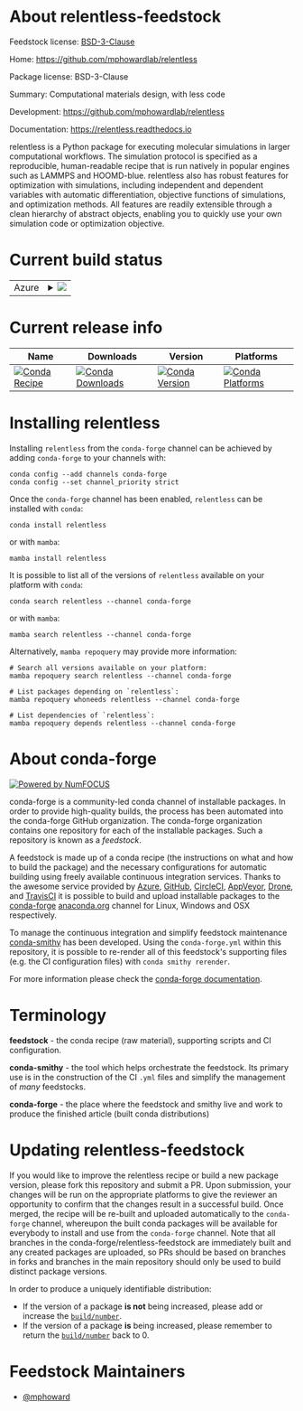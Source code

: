 About relentless-feedstock
==========================

Feedstock license: [BSD-3-Clause](https://github.com/conda-forge/relentless-feedstock/blob/main/LICENSE.txt)

Home: https://github.com/mphowardlab/relentless

Package license: BSD-3-Clause

Summary: Computational materials design, with less code

Development: https://github.com/mphowardlab/relentless

Documentation: https://relentless.readthedocs.io

relentless is a Python package for executing molecular simulations in larger
computational workflows. The simulation protocol is specified as a
reproducible, human-readable recipe that is run natively in popular engines
such as LAMMPS and HOOMD-blue. relentless also has robust features for
optimization with simulations, including independent and dependent variables
with automatic differentiation, objective functions of simulations, and
optimization methods.  All features are readily extensible through a clean
hierarchy of abstract objects, enabling you to quickly use your own
simulation code or optimization objective.


Current build status
====================


<table>
    
  <tr>
    <td>Azure</td>
    <td>
      <details>
        <summary>
          <a href="https://dev.azure.com/conda-forge/feedstock-builds/_build/latest?definitionId=22296&branchName=main">
            <img src="https://dev.azure.com/conda-forge/feedstock-builds/_apis/build/status/relentless-feedstock?branchName=main">
          </a>
        </summary>
        <table>
          <thead><tr><th>Variant</th><th>Status</th></tr></thead>
          <tbody><tr>
              <td>linux_64_python3.10.____cpython</td>
              <td>
                <a href="https://dev.azure.com/conda-forge/feedstock-builds/_build/latest?definitionId=22296&branchName=main">
                  <img src="https://dev.azure.com/conda-forge/feedstock-builds/_apis/build/status/relentless-feedstock?branchName=main&jobName=linux&configuration=linux%20linux_64_python3.10.____cpython" alt="variant">
                </a>
              </td>
            </tr><tr>
              <td>linux_64_python3.11.____cpython</td>
              <td>
                <a href="https://dev.azure.com/conda-forge/feedstock-builds/_build/latest?definitionId=22296&branchName=main">
                  <img src="https://dev.azure.com/conda-forge/feedstock-builds/_apis/build/status/relentless-feedstock?branchName=main&jobName=linux&configuration=linux%20linux_64_python3.11.____cpython" alt="variant">
                </a>
              </td>
            </tr><tr>
              <td>linux_64_python3.12.____cpython</td>
              <td>
                <a href="https://dev.azure.com/conda-forge/feedstock-builds/_build/latest?definitionId=22296&branchName=main">
                  <img src="https://dev.azure.com/conda-forge/feedstock-builds/_apis/build/status/relentless-feedstock?branchName=main&jobName=linux&configuration=linux%20linux_64_python3.12.____cpython" alt="variant">
                </a>
              </td>
            </tr><tr>
              <td>linux_64_python3.8.____cpython</td>
              <td>
                <a href="https://dev.azure.com/conda-forge/feedstock-builds/_build/latest?definitionId=22296&branchName=main">
                  <img src="https://dev.azure.com/conda-forge/feedstock-builds/_apis/build/status/relentless-feedstock?branchName=main&jobName=linux&configuration=linux%20linux_64_python3.8.____cpython" alt="variant">
                </a>
              </td>
            </tr><tr>
              <td>linux_64_python3.9.____cpython</td>
              <td>
                <a href="https://dev.azure.com/conda-forge/feedstock-builds/_build/latest?definitionId=22296&branchName=main">
                  <img src="https://dev.azure.com/conda-forge/feedstock-builds/_apis/build/status/relentless-feedstock?branchName=main&jobName=linux&configuration=linux%20linux_64_python3.9.____cpython" alt="variant">
                </a>
              </td>
            </tr><tr>
              <td>osx_64_python3.10.____cpython</td>
              <td>
                <a href="https://dev.azure.com/conda-forge/feedstock-builds/_build/latest?definitionId=22296&branchName=main">
                  <img src="https://dev.azure.com/conda-forge/feedstock-builds/_apis/build/status/relentless-feedstock?branchName=main&jobName=osx&configuration=osx%20osx_64_python3.10.____cpython" alt="variant">
                </a>
              </td>
            </tr><tr>
              <td>osx_64_python3.11.____cpython</td>
              <td>
                <a href="https://dev.azure.com/conda-forge/feedstock-builds/_build/latest?definitionId=22296&branchName=main">
                  <img src="https://dev.azure.com/conda-forge/feedstock-builds/_apis/build/status/relentless-feedstock?branchName=main&jobName=osx&configuration=osx%20osx_64_python3.11.____cpython" alt="variant">
                </a>
              </td>
            </tr><tr>
              <td>osx_64_python3.12.____cpython</td>
              <td>
                <a href="https://dev.azure.com/conda-forge/feedstock-builds/_build/latest?definitionId=22296&branchName=main">
                  <img src="https://dev.azure.com/conda-forge/feedstock-builds/_apis/build/status/relentless-feedstock?branchName=main&jobName=osx&configuration=osx%20osx_64_python3.12.____cpython" alt="variant">
                </a>
              </td>
            </tr><tr>
              <td>osx_64_python3.8.____cpython</td>
              <td>
                <a href="https://dev.azure.com/conda-forge/feedstock-builds/_build/latest?definitionId=22296&branchName=main">
                  <img src="https://dev.azure.com/conda-forge/feedstock-builds/_apis/build/status/relentless-feedstock?branchName=main&jobName=osx&configuration=osx%20osx_64_python3.8.____cpython" alt="variant">
                </a>
              </td>
            </tr><tr>
              <td>osx_64_python3.9.____cpython</td>
              <td>
                <a href="https://dev.azure.com/conda-forge/feedstock-builds/_build/latest?definitionId=22296&branchName=main">
                  <img src="https://dev.azure.com/conda-forge/feedstock-builds/_apis/build/status/relentless-feedstock?branchName=main&jobName=osx&configuration=osx%20osx_64_python3.9.____cpython" alt="variant">
                </a>
              </td>
            </tr><tr>
              <td>win_64_python3.10.____cpython</td>
              <td>
                <a href="https://dev.azure.com/conda-forge/feedstock-builds/_build/latest?definitionId=22296&branchName=main">
                  <img src="https://dev.azure.com/conda-forge/feedstock-builds/_apis/build/status/relentless-feedstock?branchName=main&jobName=win&configuration=win%20win_64_python3.10.____cpython" alt="variant">
                </a>
              </td>
            </tr><tr>
              <td>win_64_python3.11.____cpython</td>
              <td>
                <a href="https://dev.azure.com/conda-forge/feedstock-builds/_build/latest?definitionId=22296&branchName=main">
                  <img src="https://dev.azure.com/conda-forge/feedstock-builds/_apis/build/status/relentless-feedstock?branchName=main&jobName=win&configuration=win%20win_64_python3.11.____cpython" alt="variant">
                </a>
              </td>
            </tr><tr>
              <td>win_64_python3.12.____cpython</td>
              <td>
                <a href="https://dev.azure.com/conda-forge/feedstock-builds/_build/latest?definitionId=22296&branchName=main">
                  <img src="https://dev.azure.com/conda-forge/feedstock-builds/_apis/build/status/relentless-feedstock?branchName=main&jobName=win&configuration=win%20win_64_python3.12.____cpython" alt="variant">
                </a>
              </td>
            </tr><tr>
              <td>win_64_python3.8.____cpython</td>
              <td>
                <a href="https://dev.azure.com/conda-forge/feedstock-builds/_build/latest?definitionId=22296&branchName=main">
                  <img src="https://dev.azure.com/conda-forge/feedstock-builds/_apis/build/status/relentless-feedstock?branchName=main&jobName=win&configuration=win%20win_64_python3.8.____cpython" alt="variant">
                </a>
              </td>
            </tr><tr>
              <td>win_64_python3.9.____cpython</td>
              <td>
                <a href="https://dev.azure.com/conda-forge/feedstock-builds/_build/latest?definitionId=22296&branchName=main">
                  <img src="https://dev.azure.com/conda-forge/feedstock-builds/_apis/build/status/relentless-feedstock?branchName=main&jobName=win&configuration=win%20win_64_python3.9.____cpython" alt="variant">
                </a>
              </td>
            </tr>
          </tbody>
        </table>
      </details>
    </td>
  </tr>
</table>

Current release info
====================

| Name | Downloads | Version | Platforms |
| --- | --- | --- | --- |
| [![Conda Recipe](https://img.shields.io/badge/recipe-relentless-green.svg)](https://anaconda.org/conda-forge/relentless) | [![Conda Downloads](https://img.shields.io/conda/dn/conda-forge/relentless.svg)](https://anaconda.org/conda-forge/relentless) | [![Conda Version](https://img.shields.io/conda/vn/conda-forge/relentless.svg)](https://anaconda.org/conda-forge/relentless) | [![Conda Platforms](https://img.shields.io/conda/pn/conda-forge/relentless.svg)](https://anaconda.org/conda-forge/relentless) |

Installing relentless
=====================

Installing `relentless` from the `conda-forge` channel can be achieved by adding `conda-forge` to your channels with:

```
conda config --add channels conda-forge
conda config --set channel_priority strict
```

Once the `conda-forge` channel has been enabled, `relentless` can be installed with `conda`:

```
conda install relentless
```

or with `mamba`:

```
mamba install relentless
```

It is possible to list all of the versions of `relentless` available on your platform with `conda`:

```
conda search relentless --channel conda-forge
```

or with `mamba`:

```
mamba search relentless --channel conda-forge
```

Alternatively, `mamba repoquery` may provide more information:

```
# Search all versions available on your platform:
mamba repoquery search relentless --channel conda-forge

# List packages depending on `relentless`:
mamba repoquery whoneeds relentless --channel conda-forge

# List dependencies of `relentless`:
mamba repoquery depends relentless --channel conda-forge
```


About conda-forge
=================

[![Powered by
NumFOCUS](https://img.shields.io/badge/powered%20by-NumFOCUS-orange.svg?style=flat&colorA=E1523D&colorB=007D8A)](https://numfocus.org)

conda-forge is a community-led conda channel of installable packages.
In order to provide high-quality builds, the process has been automated into the
conda-forge GitHub organization. The conda-forge organization contains one repository
for each of the installable packages. Such a repository is known as a *feedstock*.

A feedstock is made up of a conda recipe (the instructions on what and how to build
the package) and the necessary configurations for automatic building using freely
available continuous integration services. Thanks to the awesome service provided by
[Azure](https://azure.microsoft.com/en-us/services/devops/), [GitHub](https://github.com/),
[CircleCI](https://circleci.com/), [AppVeyor](https://www.appveyor.com/),
[Drone](https://cloud.drone.io/welcome), and [TravisCI](https://travis-ci.com/)
it is possible to build and upload installable packages to the
[conda-forge](https://anaconda.org/conda-forge) [anaconda.org](https://anaconda.org/)
channel for Linux, Windows and OSX respectively.

To manage the continuous integration and simplify feedstock maintenance
[conda-smithy](https://github.com/conda-forge/conda-smithy) has been developed.
Using the ``conda-forge.yml`` within this repository, it is possible to re-render all of
this feedstock's supporting files (e.g. the CI configuration files) with ``conda smithy rerender``.

For more information please check the [conda-forge documentation](https://conda-forge.org/docs/).

Terminology
===========

**feedstock** - the conda recipe (raw material), supporting scripts and CI configuration.

**conda-smithy** - the tool which helps orchestrate the feedstock.
                   Its primary use is in the construction of the CI ``.yml`` files
                   and simplify the management of *many* feedstocks.

**conda-forge** - the place where the feedstock and smithy live and work to
                  produce the finished article (built conda distributions)


Updating relentless-feedstock
=============================

If you would like to improve the relentless recipe or build a new
package version, please fork this repository and submit a PR. Upon submission,
your changes will be run on the appropriate platforms to give the reviewer an
opportunity to confirm that the changes result in a successful build. Once
merged, the recipe will be re-built and uploaded automatically to the
`conda-forge` channel, whereupon the built conda packages will be available for
everybody to install and use from the `conda-forge` channel.
Note that all branches in the conda-forge/relentless-feedstock are
immediately built and any created packages are uploaded, so PRs should be based
on branches in forks and branches in the main repository should only be used to
build distinct package versions.

In order to produce a uniquely identifiable distribution:
 * If the version of a package **is not** being increased, please add or increase
   the [``build/number``](https://docs.conda.io/projects/conda-build/en/latest/resources/define-metadata.html#build-number-and-string).
 * If the version of a package **is** being increased, please remember to return
   the [``build/number``](https://docs.conda.io/projects/conda-build/en/latest/resources/define-metadata.html#build-number-and-string)
   back to 0.

Feedstock Maintainers
=====================

* [@mphoward](https://github.com/mphoward/)

